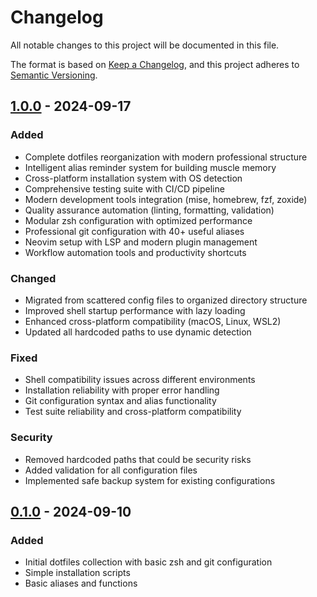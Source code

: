 # Changelog

All notable changes to this project will be documented in this file.

The format is based on [Keep a Changelog](https://keepachangelog.com/en/1.0.0/),
and this project adheres to [Semantic Versioning](https://semver.org/spec/v2.0.0.html).

## [1.0.0] - 2024-09-17

### Added
- Complete dotfiles reorganization with modern professional structure
- Intelligent alias reminder system for building muscle memory
- Cross-platform installation system with OS detection
- Comprehensive testing suite with CI/CD pipeline
- Modern development tools integration (mise, homebrew, fzf, zoxide)
- Quality assurance automation (linting, formatting, validation)
- Modular zsh configuration with optimized performance
- Professional git configuration with 40+ useful aliases
- Neovim setup with LSP and modern plugin management
- Workflow automation tools and productivity shortcuts

### Changed
- Migrated from scattered config files to organized directory structure
- Improved shell startup performance with lazy loading
- Enhanced cross-platform compatibility (macOS, Linux, WSL2)
- Updated all hardcoded paths to use dynamic detection

### Fixed
- Shell compatibility issues across different environments
- Installation reliability with proper error handling
- Git configuration syntax and alias functionality
- Test suite reliability and cross-platform compatibility

### Security
- Removed hardcoded paths that could be security risks
- Added validation for all configuration files
- Implemented safe backup system for existing configurations

## [0.1.0] - 2024-09-10

### Added
- Initial dotfiles collection with basic zsh and git configuration
- Simple installation scripts
- Basic aliases and functions

[1.0.0]: https://github.com/vnykmshr/dotfiles/releases/tag/v1.0.0
[0.1.0]: https://github.com/vnykmshr/dotfiles/releases/tag/v0.1.0